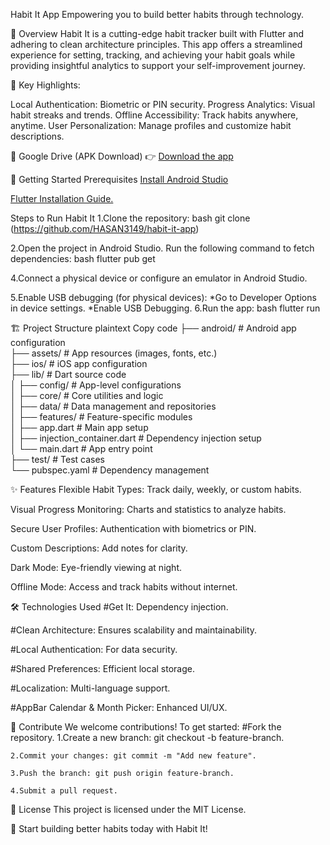 Habit It App
Empowering you to build better habits through technology.

📜 Overview
Habit It is a cutting-edge habit tracker built with Flutter and adhering to clean architecture principles. This app offers a streamlined experience for setting, tracking, and achieving your habit goals while providing insightful analytics to support your self-improvement journey.

🎯 Key Highlights:

Local Authentication: Biometric or PIN security.
Progress Analytics: Visual habit streaks and trends.
Offline Accessibility: Track habits anywhere, anytime.
User Personalization: Manage profiles and customize habit descriptions.

📂 Google Drive (APK Download)
👉 [Download the app](https://drive.google.com/file/d/1ETv7WnpfP4klRQCV9S2rRqwsDX-WJTKY/view?usp=drive_link)

🚀 Getting Started
Prerequisites
[Install Android Studio](https://developer.android.com/studio)

[Flutter Installation Guide.](https://docs.flutter.dev/get-started/install)

Steps to Run Habit It
1.Clone the repository:
    bash
    git clone (https://github.com/HASAN3149/habit-it-app)

2.Open the project in Android Studio.
Run the following command to fetch dependencies:
    bash
    flutter pub get  

4.Connect a physical device or configure an emulator in Android Studio. 

5.Enable USB debugging (for physical devices):
    *Go to Developer Options in device settings.
    *Enable USB Debugging.
6.Run the app:
    bash
    flutter run  

🏗️ Project Structure
plaintext
Copy code
├── android/           # Android app configuration  
├── assets/            # App resources (images, fonts, etc.)  
├── ios/               # iOS app configuration  
├── lib/               # Dart source code  
│   ├── config/        # App-level configurations  
│   ├── core/          # Core utilities and logic  
│   ├── data/          # Data management and repositories  
│   ├── features/      # Feature-specific modules  
│   ├── app.dart       # Main app setup  
│   ├── injection_container.dart  # Dependency injection setup  
│   └── main.dart      # App entry point  
├── test/              # Test cases  
└── pubspec.yaml       # Dependency management 

✨ Features
Flexible Habit Types: Track daily, weekly, or custom habits.

Visual Progress Monitoring: Charts and statistics to analyze habits.

Secure User Profiles: Authentication with biometrics or PIN.

Custom Descriptions: Add notes for clarity.

Dark Mode: Eye-friendly viewing at night.

Offline Mode: Access and track habits without internet.

🛠️ Technologies Used
#Get It: Dependency injection.

#Clean Architecture: Ensures scalability and maintainability.

#Local Authentication: For data security.

#Shared Preferences: Efficient local storage.

#Localization: Multi-language support.

#AppBar Calendar & Month Picker: Enhanced UI/UX.



🌟 Contribute
We welcome contributions! To get started:
#Fork the repository.
    1.Create a new branch: git checkout -b feature-branch. 

    2.Commit your changes: git commit -m "Add new feature".

    3.Push the branch: git push origin feature-branch.

    4.Submit a pull request.


📝 License
This project is licensed under the MIT License.

🚀 Start building better habits today with Habit It!